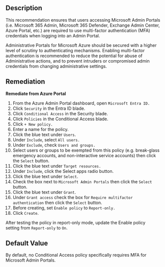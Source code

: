 ## Description

This recommendation ensures that users accessing Microsoft Admin Portals (i.e. Microsoft 365 Admin, Microsoft 365 Defender, Exchange Admin Center, Azure Portal, etc.) are required to use multi-factor authentication (MFA) credentials when logging into an Admin Portal.

Administrative Portals for Microsoft Azure should be secured with a higher level of scrutiny to authenticating mechanisms. Enabling multi-factor authentication is recommended to reduce the potential for abuse of Administrative actions, and to
prevent intruders or compromised admin credentials from changing administrative settings.

## Remediation

**Remediate from Azure Portal**

1. From the Azure Admin Portal dashboard, open `Microsoft Entra ID.`
2. Click `Security` in the Entra ID blade.
3. Click `Conditional Access` in the Security blade.
4. Click `Policies` in the Conditional Access blade.
5. Click `+ New policy.`
6. Enter a name for the policy.
7. Click the blue text under `Users`.
8. Under `Include`, select `All users.`
9. Under `Exclude`, check `Users and groups.`
10. Select users or groups to be exempted from this policy (e.g. break-glass emergency accounts, and non-interactive service accounts) then click the `Select` button.
11. Click the blue text under `Target resources.`
12. Under `Include`, click the Select apps radio button.
13. Click the blue text under `Select`.
14. Check the box next to `Microsoft Admin Portals` then click the `Select` button.
15. Click the blue text under `Grant`.
16. Under `Grant access` check the box for `Require multifactor authentication` then click the `Select` button.
17. Before creating, set `Enable policy` to `Report-only.`
18. Click `Create`.

After testing the policy in report-only mode, update the Enable policy setting from `Report-only` to `On`.

## Default Value

By default, no Conditional Access policy specifically requires MFA for Microsoft Admin Portals.


